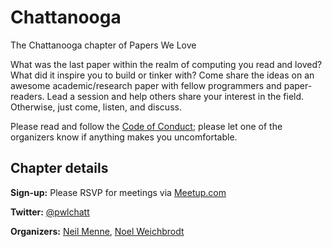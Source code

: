 # Chattanooga

The Chattanooga chapter of Papers We Love

What was the last paper within the realm of computing you read and loved? What did it inspire you to build or tinker with? Come share the ideas on an awesome academic/research paper with fellow programmers and paper-readers. Lead a session and help others share your interest in the field. Otherwise, just come, listen, and discuss.

Please read and follow the [Code of Conduct](https://github.com/papers-we-love/chattanooga/blob/master/CODE_OF_CONDUCT.md); please let one of the organizers know if anything makes you uncomfortable.

## Chapter details

**Sign-up:** Please RSVP for meetings via [Meetup.com](http://www.meetup.com/Papers-We-Love-Chattanooga/)

**Twitter:** [@pwlchatt](https://twitter.com/pwlchatt)

**Organizers:** [Neil Menne](https://twitter.com/the1evilgenius), [Noel Weichbrodt](https://twitter.com/noelweichbrodt)
